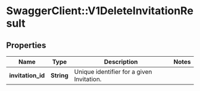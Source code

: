 # SwaggerClient::V1DeleteInvitationResult

## Properties
Name | Type | Description | Notes
------------ | ------------- | ------------- | -------------
**invitation_id** | **String** | Unique identifier for a given Invitation. | 

